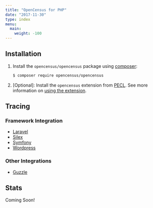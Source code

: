 ```yaml
---
title: "OpenCensus for PHP"
date: "2017-11-30"
type: index
menu:
  main:
    weight: -100
---
```


## Installation

1. Install the `opencensus/opencensus` package using [composer][composer]:

    ```bash
    $ composer require opencensus/opencensus
    ```

1. [Optional]: Install the `opencensus` extension from [PECL][pecl]. See more
   information on [using the extension](using-the-extension).

## Tracing

### Framework Integration

* [Laravel](integrating-laravel)
* [Silex](integrating-silex)
* [Symfony](integrating-symfony)
* [Wordpress](integrating-wordpress)

### Other Integrations

* [Guzzle](integrating-guzzle)

## Stats

Coming Soon!

[api-docs]: api/
[composer]: https://getcomposer.org/
[pecl]: https://pecl.php.net/

